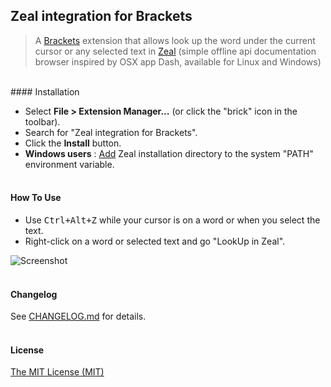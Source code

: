 ## Zeal integration for Brackets

> A [Brackets](https://github.com/adobe/brackets) extension that allows look up the word under the current cursor or any selected text in [Zeal](http://zealdocs.org/) (simple offline api documentation browser inspired by OSX app Dash, available for Linux and Windows)

<br/>
#### Installation

* Select **File > Extension Manager...** (or click the "brick" icon in the toolbar).
* Search for "Zeal integration for Brackets".
* Click the **Install** button.
* **Windows users** : [Add](https://www.google.com/search?q=How+to+set+the+path+and+environment+variables+in+Windows) Zeal installation directory to the system "PATH" environment variable.<br /><br />


#### How To Use
- Use <kbd>Ctrl+Alt+Z</kbd> while your cursor is on a word or when you select the text.
- Right-click on a word or selected text and go "LookUp in Zeal".

![Screenshot](screenshot.png)<br /><br />


#### Changelog
See [CHANGELOG.md](CHANGELOG.md) for details.<br /><br />


#### License
[The MIT License (MIT)](LICENSE)
